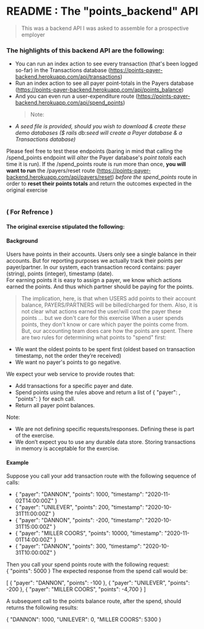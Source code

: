 # README : The "points_backend" API

> This was a backend API I was asked to assemble for a prospective employer

### The highlights of this backend API are the following:

- You can run an index action to see every transaction (that's been logged so-far) in the Transactions database (https://points-payer-backend.herokuapp.com/api/transactions)
- Run an index action to see all payer point-totals in the Payers database (https://points-payer-backend.herokuapp.com/api/points_balance)
- And you can even run a user-expenditure route (https://points-payer-backend.herokuapp.com/api/spend_points)
  > Note:
- _A seed file is provided, should you wish to download & create these demo databases ($ rails db:seed will create a Payer database & a Transactions database)_

Please feel free to test these endpoints (baring in mind that calling the /spend_points endpoint will _alter_ the Payer database's _point totals_ each time it is run). If the /spend_points route is run more than once, **you will want to run** the /payers/reset route (https://points-payer-backend.herokuapp.com/api/payers/reset) *before the spend_points* route in order to **reset their points totals** and return the outcomes expected in the original exercise

#

### ( For Refrence )

#### The original exercise stipulated the following:

#### Background

Users have points in their accounts. Users only see a single balance in their accounts. But for reporting purposes we actually track their points per payer/partner. In our system, each transaction record contains: ​payer​ (string), ​points​ (integer), ​timestamp​ (date).  
For earning points it is easy to assign a payer, we know which actions earned the points. And thus which partner should be paying for the points.

> The implication, here, is that when USERS add points to their account balance, PAYERS/PARTNERS will be billed/charged for them.
> Also, it is not clear what actions earned the user/will cost the payer these points … but we don't care for this exercise
> When a user spends points, they don't know or care which payer the points come from. But, our accounting team does care how the points are spent. There are two rules for determining what points to "spend" first:

- We want the oldest points to be spent first (oldest based on transaction timestamp, not the order they’re received)
- We want no payer's points to go negative.

We expect your web service to provide routes that:

- Add transactions for a specific payer and date.
- Spend points using the rules above and return a list of ​{ "payer": <string>, "points": <integer> }​ for each call.
- Return all payer point balances.

Note:

- We are not defining specific requests/responses. Defining these is part of the exercise.
- We don’t expect you to use any durable data store. Storing transactions in memory is acceptable for the exercise.

#### Example

Suppose you call your add transaction route with the following sequence of calls:

- { "payer": "DANNON", "points": 1000, "timestamp": "2020-11-02T14:00:00Z" }
- { "payer": "UNILEVER", "points": 200, "timestamp": "2020-10-31T11:00:00Z" }
- { "payer": "DANNON", "points": -200, "timestamp": "2020-10-31T15:00:00Z" }
- { "payer": "MILLER COORS", "points": 10000, "timestamp": "2020-11-01T14:00:00Z" }
- { "payer": "DANNON", "points": 300, "timestamp": "2020-10-31T10:00:00Z" }

Then you call your spend points route with the following request:  
{ "points": 5000 }
The expected response from the spend call would be:

[
{ "payer": "DANNON", "points": -100 },
{ "payer": "UNILEVER", "points": -200 },
{ "payer": "MILLER COORS", "points": -4,700 }
]

A subsequent call to the points balance route, after the spend, should returns the following results:

{
"DANNON": 1000,
"UNILEVER": 0,
"MILLER COORS": 5300
}
